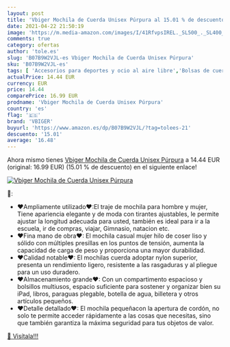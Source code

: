 ```yaml
---
layout: post
title: 'Vbiger Mochila de Cuerda Unisex Púrpura al 15.01 % de descuento'
date: 2021-04-22 21:50:19
image: 'https://m.media-amazon.com/images/I/41RfvpsIREL._SL500_._SL400_.jpg'
comments: true
category: ofertas
author: 'tole.es'
slug: 'B07B9W2VJL-es Vbiger Mochila de Cuerda Unisex Púrpura'
sku: 'B07B9W2VJL-es'
tags: [ 'Accesorios para deportes y ocio al aire libre','Bolsas de cuerdas para el gimnasio','Bolsas de gimnasia','Deportes y aire libre','mochila','vbiger', ]
actualPrice: 14.44 EUR
currency: EUR
price: 14.44
comparePrice: 16.99 EUR
prodname: 'Vbiger Mochila de Cuerda Unisex Púrpura'
country: 'es'
flag: '🇪🇸'
brand: 'VBIGER'
buyurl: 'https://www.amazon.es/dp/B07B9W2VJL/?tag=tolees-21'
descuento: '15.01'
average: '16.48'
---
```


Ahora mismo tienes [Vbiger Mochila de Cuerda Unisex Púrpura](https://www.amazon.es/dp/B07B9W2VJL/?tag=tolees-21) a 14.44 EUR (original: 16.99 EUR) (15.01 %  de descuento) en el siguiente enlace!

[![Vbiger Mochila de Cuerda Unisex Púrpura](https://m.media-amazon.com/images/I/41RfvpsIREL._SL500_._SL400_.jpg)](https://www.amazon.es/dp/B07B9W2VJL/?tag=tolees-21)

🔎:

- ❤Ampliamente utilizado❤:El traje de mochila para hombre y mujer, Tiene apariencia elegante y de moda con tirantes ajustables, le permite ajustar la longitud adecuada para usted, también es ideal para ir a la escuela, ir de compras, viajar, Gimnasio, natacion etc.
- ❤Fina mano de obra❤: El mochila casual mujer hilo de coser liso y sólido con múltiples presillas en los puntos de tensión, aumenta la capacidad de carga de peso y proporciona una mayor durabilidad.
- ❤Calidad notable❤: El mochilas cuerda adoptar nylon superior, presenta un rendimiento ligero, resistente a las rasgaduras y al pliegue para un uso duradero.
- ❤Almacenamiento grande❤: Con un compartimento espacioso y bolsillos multiusos, espacio suficiente para sostener y organizar bien su iPad, libros, paraguas plegable, botella de agua, billetera y otros artículos pequeños.
- ❤Detalle detallado❤: El mochila pequeñacon la apertura de cordón, no solo te permite acceder rápidamente a las cosas que necesitas, sino que también garantiza la máxima seguridad para tus objetos de valor.

[🛒 Visítala!!!](https://www.amazon.es/dp/B07B9W2VJL/?tag=tolees-21)

